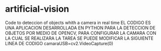 # artificial-vision
Code to deteccion of objects whith a camera in real time 
EL CODIGO ES UNA APLICACION DESARROLLADA EN PYTHON PARA LA DETECCION DE
OBJETOS POR MEDIO DE OPENCV, PARA CONFIGURAR LA CAMARA CON LA CUAL SE REALIZARA LA 
TAREA SE PUEDE MODIFICAR LA SIGUIENTE LINEA DE CODIGO
camaraUSB=cv2.VideoCapture(0)
